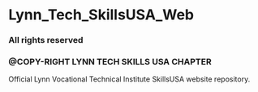 # Lynn_Tech_SkillsUSA_Web
### All rights reserved 
### @COPY-RIGHT LYNN TECH SKILLS USA CHAPTER 

Official Lynn Vocational Technical Institute SkillsUSA website repository. 
